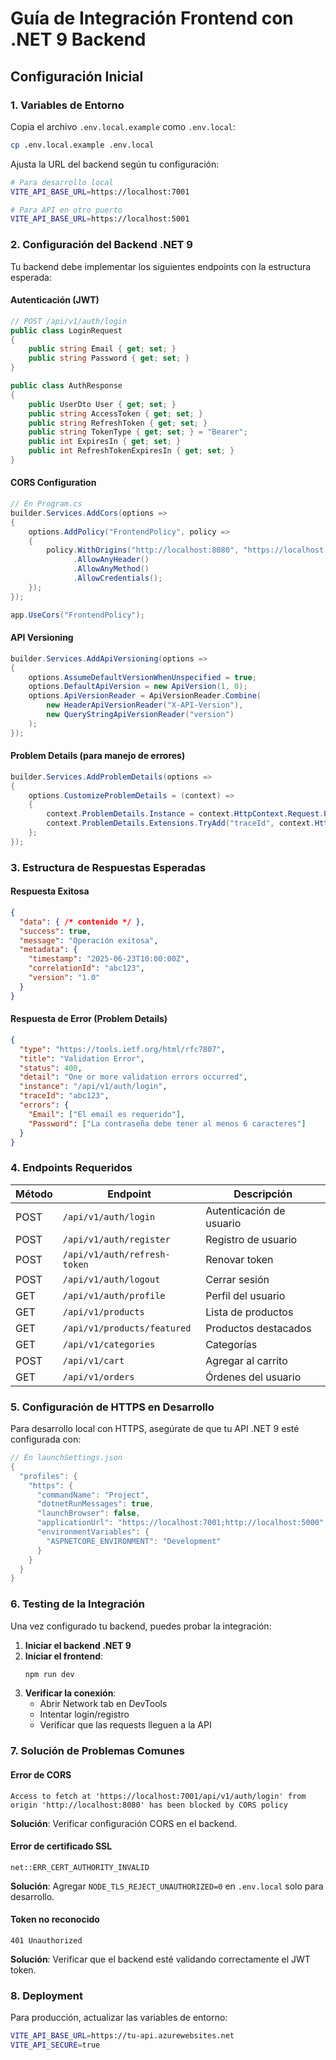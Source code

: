 # Guía de Integración Frontend con .NET 9 Backend

## Configuración Inicial

### 1. Variables de Entorno
Copia el archivo `.env.local.example` como `.env.local`:
```bash
cp .env.local.example .env.local
```

Ajusta la URL del backend según tu configuración:
```bash
# Para desarrollo local
VITE_API_BASE_URL=https://localhost:7001

# Para API en otro puerto
VITE_API_BASE_URL=https://localhost:5001
```

### 2. Configuración del Backend .NET 9

Tu backend debe implementar los siguientes endpoints con la estructura esperada:

#### Autenticación (JWT)
```csharp
// POST /api/v1/auth/login
public class LoginRequest
{
    public string Email { get; set; }
    public string Password { get; set; }
}

public class AuthResponse
{
    public UserDto User { get; set; }
    public string AccessToken { get; set; }
    public string RefreshToken { get; set; }
    public string TokenType { get; set; } = "Bearer";
    public int ExpiresIn { get; set; }
    public int RefreshTokenExpiresIn { get; set; }
}
```

#### CORS Configuration
```csharp
// En Program.cs
builder.Services.AddCors(options =>
{
    options.AddPolicy("FrontendPolicy", policy =>
    {
        policy.WithOrigins("http://localhost:8080", "https://localhost:8080")
              .AllowAnyHeader()
              .AllowAnyMethod()
              .AllowCredentials();
    });
});

app.UseCors("FrontendPolicy");
```

#### API Versioning
```csharp
builder.Services.AddApiVersioning(options =>
{
    options.AssumeDefaultVersionWhenUnspecified = true;
    options.DefaultApiVersion = new ApiVersion(1, 0);
    options.ApiVersionReader = ApiVersionReader.Combine(
        new HeaderApiVersionReader("X-API-Version"),
        new QueryStringApiVersionReader("version")
    );
});
```

#### Problem Details (para manejo de errores)
```csharp
builder.Services.AddProblemDetails(options =>
{
    options.CustomizeProblemDetails = (context) =>
    {
        context.ProblemDetails.Instance = context.HttpContext.Request.Path;
        context.ProblemDetails.Extensions.TryAdd("traceId", context.HttpContext.TraceIdentifier);
    };
});
```

### 3. Estructura de Respuestas Esperadas

#### Respuesta Exitosa
```json
{
  "data": { /* contenido */ },
  "success": true,
  "message": "Operación exitosa",
  "metadata": {
    "timestamp": "2025-06-23T10:00:00Z",
    "correlationId": "abc123",
    "version": "1.0"
  }
}
```

#### Respuesta de Error (Problem Details)
```json
{
  "type": "https://tools.ietf.org/html/rfc7807",
  "title": "Validation Error",
  "status": 400,
  "detail": "One or more validation errors occurred",
  "instance": "/api/v1/auth/login",
  "traceId": "abc123",
  "errors": {
    "Email": ["El email es requerido"],
    "Password": ["La contraseña debe tener al menos 6 caracteres"]
  }
}
```

### 4. Endpoints Requeridos

| Método | Endpoint | Descripción |
|--------|----------|-------------|
| POST | `/api/v1/auth/login` | Autenticación de usuario |
| POST | `/api/v1/auth/register` | Registro de usuario |
| POST | `/api/v1/auth/refresh-token` | Renovar token |
| POST | `/api/v1/auth/logout` | Cerrar sesión |
| GET | `/api/v1/auth/profile` | Perfil del usuario |
| GET | `/api/v1/products` | Lista de productos |
| GET | `/api/v1/products/featured` | Productos destacados |
| GET | `/api/v1/categories` | Categorías |
| POST | `/api/v1/cart` | Agregar al carrito |
| GET | `/api/v1/orders` | Órdenes del usuario |

### 5. Configuración de HTTPS en Desarrollo

Para desarrollo local con HTTPS, asegúrate de que tu API .NET 9 esté configurada con:

```csharp
// En launchSettings.json
{
  "profiles": {
    "https": {
      "commandName": "Project",
      "dotnetRunMessages": true,
      "launchBrowser": false,
      "applicationUrl": "https://localhost:7001;http://localhost:5000",
      "environmentVariables": {
        "ASPNETCORE_ENVIRONMENT": "Development"
      }
    }
  }
}
```

### 6. Testing de la Integración

Una vez configurado tu backend, puedes probar la integración:

1. **Iniciar el backend .NET 9**
2. **Iniciar el frontend**:
   ```bash
   npm run dev
   ```
3. **Verificar la conexión**:
   - Abrir Network tab en DevTools
   - Intentar login/registro
   - Verificar que las requests lleguen a la API

### 7. Solución de Problemas Comunes

#### Error de CORS
```
Access to fetch at 'https://localhost:7001/api/v1/auth/login' from origin 'http://localhost:8080' has been blocked by CORS policy
```
**Solución**: Verificar configuración CORS en el backend.

#### Error de certificado SSL
```
net::ERR_CERT_AUTHORITY_INVALID
```
**Solución**: Agregar `NODE_TLS_REJECT_UNAUTHORIZED=0` en `.env.local` solo para desarrollo.

#### Token no reconocido
```
401 Unauthorized
```
**Solución**: Verificar que el backend esté validando correctamente el JWT token.

### 8. Deployment

Para producción, actualizar las variables de entorno:
```bash
VITE_API_BASE_URL=https://tu-api.azurewebsites.net
VITE_API_SECURE=true
```

